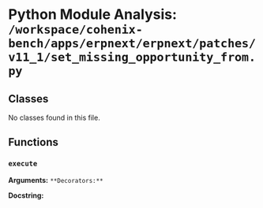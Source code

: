 # Python Module Analysis: `/workspace/cohenix-bench/apps/erpnext/erpnext/patches/v11_1/set_missing_opportunity_from.py`

## Classes

No classes found in this file.


## Functions

### `execute`
**Arguments:** ``
**Decorators:** ``

**Docstring:**
```

```

